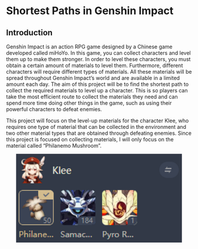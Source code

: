 # Shortest Paths in Genshin Impact

## Introduction
Genshin Impact is an action RPG game designed by a Chinese game developed called miHoYo. In this game, you can collect characters and level them up to make them stronger. In order to level these characters, you must obtain a certain amount of materials to level them. Furthermore, different characters will require different types of materials. All these materials will be spread throughout Genshin Impact’s world and are available in a limited amount each day. The aim of this project will be to find the shortest path to collect the required materials to level up a character. This is so players can take the most efficient route to collect the materials they need and can spend more time doing other things in the game, such as using their powerful characters to defeat enemies. 

This project will focus on the level-up materials for the character Klee, who requires one type of material that can be collected in the environment and two other material types that are obtained through defeating enemies. Since this project is focused on collecting materials, I will only focus on the material called “Philanemo Mushroom”. 
<p align="center">
  <img src="https://github.com/kellyngsf/shortpath_genshin/blob/main/images/character_focus.png" width="450">
</p>
